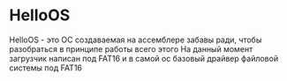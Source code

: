 # HelloOS
HelloOS - это ОС создаваемая на ассемблере забавы ради, чтобы разобраться в принципе работы всего этого
На данный момент загрузчик написан под FAT16 и в самой ос базовый драйвер файловой системы под FAT16
